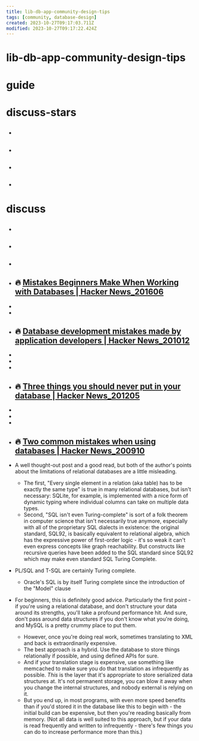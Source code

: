 ```yaml
---
title: lib-db-app-community-design-tips
tags: [community, database-design]
created: 2023-10-27T09:17:03.711Z
modified: 2023-10-27T09:17:22.424Z
---
```


# lib-db-app-community-design-tips

# guide

# discuss-stars
- ## 

- ## 

- ## 

- ## 
# discuss
- ## 

- ## 

- ## 

- ## 🔥 [Mistakes Beginners Make When Working with Databases | Hacker News_201606](https://news.ycombinator.com/item?id=11862723)
- 
- 

- ## 🔥 [Database development mistakes made by application developers | Hacker News_201012](https://news.ycombinator.com/item?id=1999874)
- 
- 
- 

- ## 🔥 [Three things you should never put in your database | Hacker News_201205](https://news.ycombinator.com/item?id=3916497)
- 
- 
- 

- ## 🔥 [Two common mistakes when using databases | Hacker News_200910](https://news.ycombinator.com/item?id=865695)
- A well thought-out post and a good read, but both of the author's points about the limitations of relational databases are a little misleading.
  - The first, "Every single element in a relation (aka table) has to be exactly the same type" is true in many relational databases, but isn't necessary: SQLite, for example, is implemented with a nice form of dynamic typing where individual columns can take on multiple data types.
  - Second, "SQL isn't even Turing-complete" is sort of a folk theorem in computer science that isn't necessarily true anymore, especially with all of the proprietary SQL dialects in existence: the original standard, SQL92, is basically equivalent to relational algebra, which has the expressive power of first-order logic - it's so weak it can't even express concepts like graph reachability. But constructs like recursive queries have been added to the SQL standard since SQL92 which may make even standard SQL Turing Complete.
- PL/SQL and T-SQL are certainly Turing complete.
  - Oracle's SQL is by itself Turing complete since the introduction of the "Model" clause 

- For beginners, this is definitely good advice. Particularly the first point - if you're using a relational database, and don't structure your data around its strengths, you'll take a profound performance hit. And sure, don't pass around data structures if you don't know what you're doing, and MySQL is a pretty crummy place to put them.
  - However, once you're doing real work, sometimes translating to XML and back is extraordinarily expensive.
  - The best approach is a hybrid. Use the database to store things relationally if possible, and using defined APIs for sure. 
  - And if your translation stage is expensive, use something like memcached to make sure you do that translation as infrequently as possible. _This_ is the layer that it's appropriate to store serialized data structures at. It's not permanent storage, you can blow it away when you change the internal structures, and nobody external is relying on it. 
  - But you end up, in most programs, with even more speed benefits than if you'd stored it in the database like this to begin with - the initial build can be expensive, but then you're reading basically from memory. (Not all data is well suited to this approach, but if your data is read frequently and written to infrequently - there's few things you can do to increase performance more than this.)
